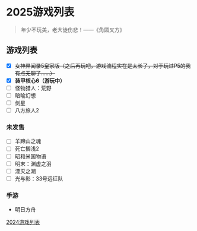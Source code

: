 # 2025游戏列表

> 年少不玩美，老大徒伤悲！——《角圆叉方》

## 游戏列表

- [x] ~~女神异闻录5皇家版（之后再玩吧，游戏流程实在是太长了，对于玩过P5的我有点无聊了……）~~
- [x] **装甲核心6（游玩中）**
- [ ] 怪物猎人：荒野
- [ ] 暗喻幻想
- [ ] 剑星
- [ ] 八方旅人2

### 未发售

- [ ] 羊蹄山之魂
- [ ] 死亡搁浅2
- [ ] 昭和米国物语
- [ ] 明末：渊虚之羽
- [ ] 湮灭之潮
- [ ] 光与影：33号远征队

### 手游

- 明日方舟

[2024游戏列表](./GameLife_2024.md)